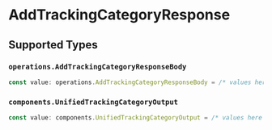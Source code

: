 # AddTrackingCategoryResponse


## Supported Types

### `operations.AddTrackingCategoryResponseBody`

```typescript
const value: operations.AddTrackingCategoryResponseBody = /* values here */
```

### `components.UnifiedTrackingCategoryOutput`

```typescript
const value: components.UnifiedTrackingCategoryOutput = /* values here */
```

